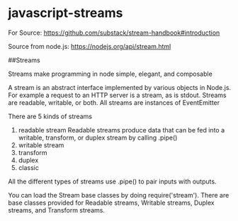 # javascript-streams
For Source: https://github.com/substack/stream-handbook#introduction

Source from node.js: https://nodejs.org/api/stream.html

##Streams

Streams make programming in node simple, elegant, and composable

A stream is an abstract interface implemented by various objects in Node.js.
For example a request to an HTTP server is a stream, as is stdout.
Streams are readable, writable, or both. All streams are instances of EventEmitter

There are 5 kinds of streams
 1) readable stream
    Readable streams produce data that can be fed into a writable, transform, or duplex stream by calling .pipe()
 2) writable stream
 3) transform
 4) duplex
 5) classic

 All the different types of streams use .pipe() to pair inputs with outputs.

You can load the Stream base classes by doing require('stream').
There are base classes provided for Readable streams, Writable streams, Duplex streams, and Transform streams.

